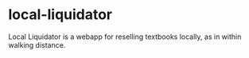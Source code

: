 local-liquidator
================

Local Liquidator is a webapp for reselling textbooks locally, as in within walking distance.
